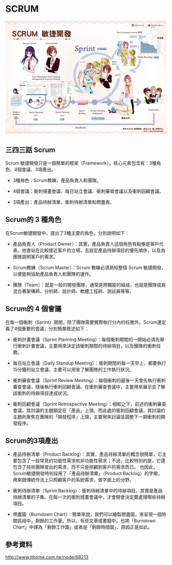 # SCRUM

![](./scrum-flow.png)


## 三四三話 Scrum
Scrum 敏捷開發只是一個簡單的框架（Framework），核心元素包含有：3種角色、4個會議、3項產出。

*	3種角色：Scrum教練、產品負責人和團隊。

*	4個會議：衝刺規畫會議、每日站立會議、衝刺審查會議以及衝刺回顧會議。

*	3項產出：產品待辦清單、衝刺待辦清單和燃盡表。


## Scrum的 3 種角色

在Scrum敏捷開發中，提出了3種主要的角色，分別說明如下：

*	產品負責人（Product Owner）：其實，產品負責人這個角色有點像是客戶代表。他會站在比較接近客戶的立場，去設定產品待辦項目的優先順序，以及為團隊說明客戶的需求。

*	Scrum教練（Scrum Master）：Scrum 教練必須熟知整個 Scrum 敏捷開發，以便能夠協助產品負責人和團隊的運作。

*	團隊（Team）：就是一般的開發團隊，通常是跨職能的組成，也就是團隊成員混合著架構師、分析師、設計師、軟體工程師、測試員等等。

## Scrum的 4 個會議
在每一個衝刺（Sprint）期間，除了團隊需要實際執行分內的任務外，Scrum還定義了4個重要的會議，分別簡單敘述如下：

*	衝刺計畫會議（Sprint Planning Meeting）：每個衝刺期間的一開始必須先舉行衝刺計畫會議，主要用來決定該衝刺期間的待辦項目，以及團隊的衝刺任務。

*	每日站立會議（Daily Standup Meeting）：衝刺期間的每一天早上，都要執行15分鐘的站立會議，主要可以用來了解團隊的工作執行狀況。

*	衝刺審查會議（Sprint Review Meeting）：每個衝刺的最後一天會先執行衝刺審查會議，隨後執行衝刺回顧會議。在衝刺審查會議中，主要用來展示並了解該衝刺的待辦項目達成狀況。

*	衝刺回顧會議（Sprint Retrospective Meeting）：相較之下，前述的衝刺審查會議，其討論的主題鎖定在「產品」上頭。而此處的衝刺回顧會議，其討論的主題則聚焦在團隊的「開發程序」上頭，主要用來討論並調整下一期衝刺的開發程序。



## Scrum的3項產出

*	產品待辦清單（Product Backlog）：其實，產品待辦清單的概念很簡單，它主要包含了一般常見的功能性需求和非功能性需求；不過，比較特別的是，它還包含了技術團隊提出的需求，而不只是照顧到客戶的需求而已。
也因此，Scrum敏捷開發特別採用了「產品待辦清單」（Product Backlog）的字眼，用來跟傳統作法上只照顧客戶的系統需求，做字面上的分野。

*	衝刺待辦清單（Sprint Backlog）：衝刺待辦清單中的待辦項目，其實是產品待辦清單的子集。在每一次的衝刺規畫會議中，才會開會決定要處理哪些待辦項目。

*	燃盡圖（Burndown Chart）：簡單來說，我們可以繪製燃盡圖，來呈現一個時間區段中，剩餘的工作量。所以，有些文章或書籍中，也將「Burndown Chart」中譯為「剩餘工作圖」或者是「剩餘時間圖」，原因正是如此。

## 參考資料

<http://www.ithome.com.tw/node/68213>
